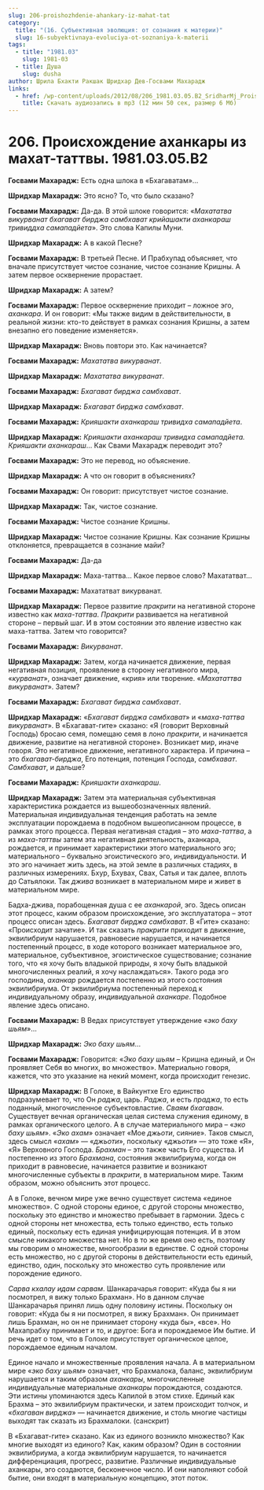 ```yaml
---
slug: 206-proishozhdenie-ahankary-iz-mahat-tat
category:
  title: "(16. Субъективная эволюция: от сознания к материи)"
  slug: 16-subyektivnaya-evoluciya-ot-soznaniya-k-materii
tags:
  - title: "1981.03"
    slug: 1981-03
  - title: Душа
    slug: dusha
author: Шрила Бхакти Ракшак Шридхар Дев-Госвами Махарадж
links:
  - href: /wp-content/uploads/2012/08/206_1981.03.05.B2_SridharMj_Proishojdeniye_ahankary_iz_mahaе-tattvy.mp3
    title: Скачать аудиозапись в mp3 (12 мин 50 сек, размер 6 Мб)
---
```


# 206. Происхождение аханкары из махат-таттвы. 1981.03.05.B2

**Госвами Махарадж:** Есть одна шлока в «Бхагаватам»…

**Шридхар Махарадж:** Это ясно? То, что было сказано?

**Госвами Махарадж:** Да-да. В этой шлоке говорится: «*Махататва викурванат бхагават бирджа самбхават крийашакти аханкараш тривиддха самападйета*». Это слова Капилы Муни.

**Шридхар Махарадж:** А в какой Песне?

**Госвами Махарадж:** В третьей Песне. И Прабхупад объясняет, что вначале присутствует чистое сознание, чистое сознание Кришны. А затем первое осквернение прорастает.

**Шридхар Махарадж:** А затем?

**Госвами Махарадж:** Первое осквернение приходит – ложное эго, *аханкара*. И он говорит: «Мы также видим в действительности, в реальной жизни: кто-то действует в рамках сознания Кришны, а затем внезапно его поведение изменяется».

**Шридхар Махарадж:** Вновь повтори это. Как начинается?

**Госвами Махарадж:** *Махататва викурванат*.

**Шридхар Махарадж:** *Махататва викурванат*.

**Госвами Махарадж:** *Бхагават бирджа самбхават*.

**Шридхар Махарадж:** *Бхагават бирджа самбхават*.

**Госвами Махарадж:** *Крияшакти аханкараш тривидха самападйета*.

**Шридхар Махарадж:** *Крияшакти аханкараш тривидха самападйета. Крияшакти аханкараш*… Как Свами Махарадж переводит это?

**Госвами Махарадж:** Это не перевод, но объяснение.

**Шридхар Махарадж:** А что он говорит в объяснениях?

**Госвами Махарадж:** Он говорит: присутствует чистое сознание.

**Шридхар Махарадж:** Так, чистое сознание.

**Госвами Махарадж:** Чистое сознание Кришны.

**Шридхар Махарадж:** Чистое сознание Кришны. Как сознание Кришны отклоняется, превращается в сознание майи?

**Госвами Махарадж:** Да-да

**Шридхар Махарадж:** Маха-таттва… Какое первое слово? Махататват…

**Госвами Махарадж:** Махататват викурванат.

**Шридхар Махарадж:** Первое развитие *пракрити* на негативной стороне известно как *маха-таттва*. *Пракрити* развивается на негативной стороне – первый шаг. И в этом состоянии это явление известно как маха-таттва. Затем что говорится?

**Госвами Махарадж:** *Викурванат*.

**Шридхар Махарадж:** Затем, когда начинается движение, первая негативная позиция, проявление в сторону негативного мира, «*курванат*», означает движение, «крия» или творение. «*Махататтва викурванат*». Затем?

**Госвами Махарадж:** *Бхагават бирджа самбхават*.

**Шридхар Махарадж:** «*Бхагават бирджа самбхават*» и «*маха-таттва викурванат*». В «Бхагават-гите» сказано: «Я (говорит Верховный Господь) бросаю семя, помещаю семя в лоно *пракрити*, и начинается движение, развитие на негативной стороне». Возникает мир, иначе говоря. Это негативное движение, негативного характера. И причина – это *бхагават-бирджа*, Его потенция, потенция Господа, *самбхават*. *Самбхават*, и дальше?

**Госвами Махарадж:** *Крияшакти аханкараш*.

**Шридхар Махарадж:** Затем эта материальная субъективная характеристика рождается из вышеобозначенных явлений. Материальная индивидуальная тенденция работать на земле эксплуатации порождаема в подобном вышеописанном процессе, в рамках этого процесса. Первая негативная стадия – это *маха-таттва*, а из *маха-таттвы* затем эта негативная деятельность, аханкара, рождается, и принимает характеристики этого материального эго; материального – буквально эгоистического эго, индивидуальности. И это эго начинает жить здесь, на этой земле в различных стадиях, в различных измерениях. Бхур, Бхувах, Свах, Сатья и так далее, вплоть до Сатьялоки. Так *джива* возникает в материальном мире и живет в материальном мире.

Бадха-джива, порабощенная душа с ее *аханкарой*, эго. Здесь описан этот процесс, каким образом происхождение, эго эксплуататора – этот процесс описан здесь. *Бхагават бирджа самбхават*. В «Гите» сказано: «Происходит зачатие». И так сказать *пракрити* приходит в движение, эквилибриум нарушается, равновесие нарушается, и начинается постепенный процесс, в ходе которого возникает материальное эго, материальное, субъективное, эгоистическое существование; сознание того, что «я хочу быть владыкой природы, я хочу быть владыкой многочисленных реалий, я хочу наслаждаться». Такого рода эго господина, *аханкар* рождается постепенно из этого состояния эквилибриума. От эквилибриума постепенный переход к индивидуальному образу, индивидуальной *аханкаре*. Подобное явление здесь описано.

**Госвами Махарадж:** В Ведах присутствует утверждение «*эко баху шьям*»…

**Шридхар Махарадж:** *Эко баху шьям*…

**Госвами Махарадж:** Говорится: «*Эко баху шьям* – Кришна единый, и Он проявляет Себя во многих, во множество». Материально говоря, кажется, что это указание на некий момент, когда происходит генезис.

**Шридхар Махарадж:** В Голоке, в Вайкунтхе Его единство подразумевает то, что Он *раджа*, царь. *Раджа*, и есть *праджа*, то есть поданный, многочисленное субъектовластие. *Сваям бхагаван*. Существует вечная органическая целая система служения единому, в рамках органического целого. А в случае материального мира – «*эко баху шьям*». «*Эко ахам*» означает «Мое *джьоти*, сияние». Таков смысл, здесь смысл «*ахам*» — «*джьоти*», поскольку «*джьоти*» — это тоже «Я», «Я» Верховного Господа. *Брахман* – это также часть Его существа. И постепенно из этого *Брахмана*, состояния эквилибриума, когда он приходит в равновесие, начинается развитие и возникают многочисленные субъекты в *пракрити*, в материальном мире. Таким образом, можно объяснить этот процесс.

А в Голоке, вечном мире уже вечно существует система «единое множество». С одной стороны единое, с другой стороны множество, поскольку это единство и множество пребывает в гармонии. Здесь с одной стороны нет множества, есть только единство, есть только единый, поскольку есть единая унифицирующая потенция. И в этом смысле никакого множества нет. Но в то же время оно есть, поэтому мы говорим о множестве, многообразии в единстве. С одной стороны есть множество, но с другой стороны в действительности есть единый, единство, один, поскольку это множество суть проявление или порождение единого.

*Сарва кхалау идам сарвам*. Шанкарачарья говорит: «Куда бы я ни посмотрел, я вижу только Брахман». Но в данном случае Шанкарачарья принял лишь одну половину истины. Поскольку он говорит: «Куда бы я ни посмотрел, я вижу Брахман». Он принимает лишь Брахман, но он не принимает сторону «куда бы», «все». Но Махапрабху принимает и то, и другое: Бога и порождаемое Им бытие. И речь идет о том, что в Голоке присутствует органическое целое, порождаемое единым началом.

Единое начало и множественные проявления начала. А в материальном мире «*эко баху шьям*» означает, что Брахмалока, баланс, эквилибриум нарушается и таким образом *аханкары*, многочисленные индивидуальные материальные *аханкары* порождаются, создаются. Эти истины упоминаются здесь Капилой в этом стихе. Единый как Брахма – это эквилибриум практически, и затем происходит толчок, и «*бхагаван вирджа*» — начинается движение, и столь многие частицы выходят так сказать из Брахмалоки. (санскрит)

В «Бхагават-гите» сказано. Как из единого возникло множество? Как многие выходят из единого? Как, каким образом? Один в состоянии эквилибриума, а когда эквилибриум нарушается, то начинается дифференциация, прогресс, развитие. Различные индивидуальные аханкары, эго создаются, бесконечное число. И они наполняют собой бытие, они входят в материальную концепцию, этот поток.

